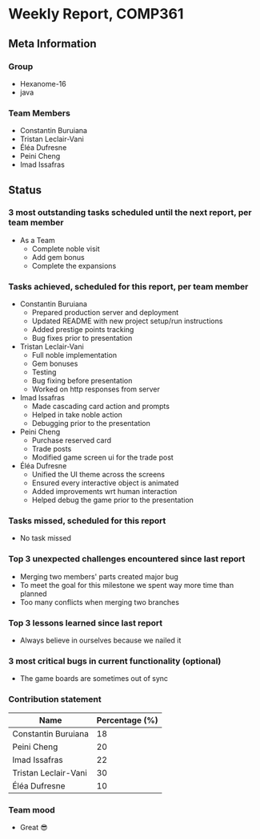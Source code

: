 # Weekly Report, COMP361

## Meta Information

### Group

 * Hexanome-16
 * java

### Team Members

 * Constantin Buruiana
 * Tristan Leclair-Vani
 * Éléa Dufresne
 * Peini Cheng
 * Imad Issafras

## Status

### 3 most outstanding tasks scheduled until the next report, per team member

* As a Team
    * Complete noble visit
    * Add gem bonus
    * Complete the expansions

### Tasks achieved, scheduled for this report, per team member

* Constantin Buruiana
    * Prepared production server and deployment
    * Updated README with new project setup/run instructions
    * Added prestige points tracking
    * Bug fixes prior to presentation
* Tristan Leclair-Vani
    * Full noble implementation
    * Gem bonuses
    * Testing
    * Bug fixing before presentation
    * Worked on http responses from server
* Imad Issafras
    * Made cascading card action and prompts
    * Helped in take noble action
    * Debugging prior to the presentation
* Peini Cheng
    * Purchase reserved card
    * Trade posts
    * Modified game screen ui for the trade post
* Éléa Dufresne 
    * Unified the UI theme across the screens 
    * Ensured every interactive object is animated
    * Added improvements wrt human interaction
    * Helped debug the game prior to the presentation
### Tasks missed, scheduled for this report

* No task missed

### Top 3 unexpected challenges encountered since last report

* Merging two members' parts created major bug
* To meet the goal for this milestone we spent way more time than planned
* Too many conflicts when merging two branches

### Top 3 lessons learned since last report

* Always believe in ourselves because we nailed it

### 3 most critical bugs in current functionality (optional)

* The game boards are sometimes out of sync

### Contribution statement
| Name                 | Percentage (%) |
|----------------------|----------------|
| Constantin Buruiana  | 18             |
| Peini Cheng          | 20             |
| Imad Issafras        | 22             |
| Tristan Leclair-Vani | 30             | 
| Éléa Dufresne        | 10             |
### Team mood

 * Great 😎 
